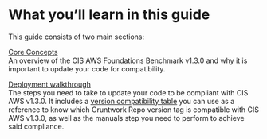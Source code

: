 # What you’ll learn in this guide

This guide consists of two main sections:

[Core Concepts](#core_concepts)  
An overview of the CIS AWS Foundations Benchmark v1.3.0 and why it is important to update your code for compatibility.

[Deployment walkthrough](#deployment_walkthrough)  
The steps you need to take to update your code to be compliant with CIS AWS v1.3.0. It includes a
[version compatibility table](#compatibility_table) you can use as a reference to know which Gruntwork Repo version
tag is compatible with CIS AWS v1.3.0, as well as the manuals step you need to perform to achieve said compliance.



<!-- ##DOCS-SOURCER-START
{"sourcePlugin":"Service Catalog Reference","hash":"e710fea57cfe633bacd97cfe02478000"}
##DOCS-SOURCER-END -->
